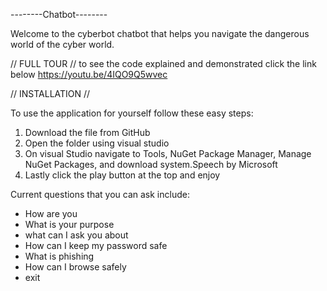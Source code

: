 --------Chatbot--------

Welcome to the cyberbot chatbot that helps you navigate the dangerous world of the cyber world.

// FULL TOUR //
to see the code explained and demonstrated click the link below
https://youtu.be/4IQO9Q5wvec

// INSTALLATION //

To use the application for yourself follow these easy steps:
1. Download the file from GitHub
2. Open the folder using visual studio
3. On visual Studio navigate to Tools, NuGet Package Manager, Manage NuGet Packages, and download system.Speech by Microsoft
4. Lastly click the play button at the top and enjoy

Current questions that you can ask include:
- How are you
- What is your purpose
- what can I ask you about
- How can I keep my password safe
- What is phishing
- How can I browse safely
- exit
